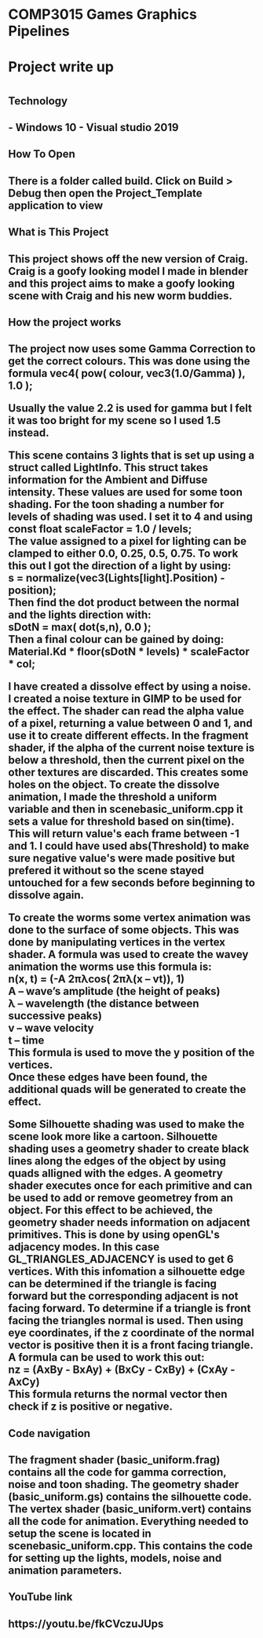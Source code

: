 # COMP3015 Games Graphics Pipelines  
<h1>Project write up<h1>

<h2>Technology<h2>  
- Windows 10
- Visual studio 2019  

<h2>How To Open<h2>  
There is a folder called build. Click on Build > Debug then open the Project_Template application to view 

<h2>What is This Project<h2>  
This project shows off the new version of Craig. Craig is a goofy looking model I made in blender and this project aims to make a goofy looking scene
with Craig and his new worm buddies.

<h2>How the project works<h2>  
The project now uses some Gamma Correction to get the correct colours. This was done using the formula  
vec4( pow( colour, vec3(1.0/Gamma) ), 1.0 );  

Usually the value 2.2 is used for gamma but I felt it was too bright for my scene so I used 1.5 instead.  

This scene contains 3 lights that is set up using a struct called LightInfo. This struct takes information for the Ambient and Diffuse intensity. 
These values are used for some toon shading. For the toon shading a number for levels of shading was used. I set it to 4 and using  
const float scaleFactor = 1.0 / levels;  
The value assigned to a pixel for lighting can be clamped to either 0.0, 0.25, 0.5, 0.75. To work this out I got the direction of a light by using:  
s = normalize(vec3(Lights[light].Position) - position);  
Then find the dot product between the normal and the lights direction with:  
sDotN = max( dot(s,n), 0.0 );  
Then a final colour can be gained by doing:  
Material.Kd * floor(sDotN * levels) * scaleFactor * col; 

I have created a dissolve effect by using a noise. I created a noise texture in GIMP to be used for the effect. 
The shader can read the alpha value of a pixel, returning a value between 0 and 1, and use it to create different effects. In the fragment shader, 
if the alpha of the current noise texture is below a threshold, then the current pixel on the other textures are discarded. This 
creates some holes on the object. To create the dissolve animation, I made the threshold a uniform variable and then in scenebasic_uniform.cpp 
it sets a value for threshold based on sin(time). This will return value's each frame between -1 and 1. I could have used 
abs(Threshold) to make sure negative value's were made positive but prefered it without so the scene stayed untouched for a few seconds before 
beginning to dissolve again.  

To create the worms some vertex animation was done to the surface of some objects. This was done by manipulating vertices in the vertex shader. 
A formula was used to create the wavey animation the worms use this formula is:  
n(x, t) = (-A 2πλcos( 2πλ(x – vt)), 1)  
A – wave’s amplitude (the height of peaks)  
λ – wavelength (the distance between successive peaks)  
v – wave velocity    
t – time  
This formula is used to move the y position of the vertices.  
Once these edges have been found, the additional quads will be generated to create the effect.

Some Silhouette shading was used to make the scene look more like a cartoon. Silhouette shading uses a geometry shader to create black lines along 
the edges of the object by using quads alligned with the edges. A geometry shader executes once for each primitive and 
can be used to add or remove geometrey from an object. For this effect to be achieved, the geometry shader needs information on adjacent 
primitives. This is done by using openGL's adjacency modes. In this case GL_TRIANGLES_ADJACENCY is used to get 6 vertices. 
With this infomation a silhouette edge can be determined if the triangle is facing forward but the corresponding adjacent is not facing forward. 
To determine if a triangle is front facing the triangles normal is used. Then using eye coordinates, if the z coordinate of the normal vector is 
positive then it is a front facing triangle. A formula can be used to work this out:  
nz = (AxBy - BxAy) + (BxCy - CxBy) + (CxAy -AxCy)  
This formula returns the normal vector then check if z is positive or negative.

<h2>Code navigation<h2>  
The fragment shader (basic_uniform.frag) contains all the code for gamma correction, noise and toon shading.  
The geometry shader (basic_uniform.gs) contains the silhouette code.  
The vertex shader (basic_uniform.vert) contains all the code for animation.  
Everything needed to setup the scene is located in scenebasic_uniform.cpp. This contains the code for setting up the lights, models, noise and animation parameters.


<h2>YouTube link<h2>
https://youtu.be/fkCVczuJUps
